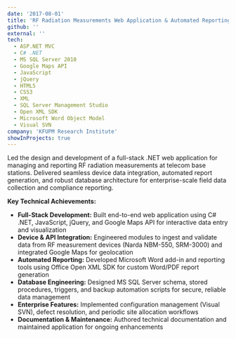 ```yaml
---
date: '2017-08-01'
title: 'RF Radiation Measurements Web Application & Automated Reporting'
github: ''
external: ''
tech:
  - ASP.NET MVC
  - C# .NET
  - MS SQL Server 2010
  - Google Maps API
  - JavaScript
  - jQuery
  - HTML5
  - CSS3
  - XML
  - SQL Server Management Studio
  - Open XML SDK
  - Microsoft Word Object Model
  - Visual SVN
company: 'KFUPM Research Institute'
showInProjects: true
---
```


Led the design and development of a full-stack .NET web application for managing and reporting RF radiation measurements at telecom base stations. Delivered seamless device data integration, automated report generation, and robust database architecture for enterprise-scale field data collection and compliance reporting.

**Key Technical Achievements:**

- **Full-Stack Development:** Built end-to-end web application using C# .NET, JavaScript, jQuery, and Google Maps API for interactive data entry and visualization
- **Device & API Integration:** Engineered modules to ingest and validate data from RF measurement devices (Narda NBM-550, SRM-3000) and integrated Google Maps for geolocation
- **Automated Reporting:** Developed Microsoft Word add-in and reporting tools using Office Open XML SDK for custom Word/PDF report generation
- **Database Engineering:** Designed MS SQL Server schema, stored procedures, triggers, and backup automation scripts for secure, reliable data management
- **Enterprise Features:** Implemented configuration management (Visual SVN), defect resolution, and periodic site allocation workflows
- **Documentation & Maintenance:** Authored technical documentation and maintained application for ongoing enhancements
